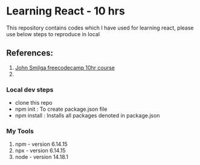 # Learning React - 10 hrs

This repository contains codes which I have used for learning react, please use below steps to reproduce in local

## References:
1. [John Smilga freecodecamp 10hr course](https://www.youtube.com/watch?v=4UZrsTqkcW4&t=1560s)
2. 

### Local dev steps
- clone this repo
- npm init : To create package.json file
- npm install : Installs all packages denoted in package.json

### My Tools
1. npm - version 6.14.15
2. npx - version 6.14.15
3. node - version 14.18.1